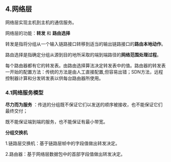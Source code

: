 ## 4.网络层

网络层实现主机到主机的通信服务。

网络层的功能：**转发** 和 **路由选择**

转发是指将分组从一个输入链路接口转移到适当的输出链路接口的**路由本地动作**。

路由选择是指确定分组从源到目的地所采取的端到端路径的**网络范围处理过程**。

每个路由器都有它的转发表。由路由选择算法决定转发表中的值。路由器的转发表一开始的配置方法：传统的方法是由人工直接配置,但容易出错；SDN方法，远程控制器计算和分发转发表以供每台路由器所使用。

### 4.1网络服务模型

**尽力而为服务** ：传送的分组既不保证它们以发送的顺序被接收，也不能保证它们最终交付；

既不能保证端到端的服务，也不能保证有最小带宽。

**分组交换机** 

1.链路层交换机：基于链路层帧中的字段值做出转发决定。

2.路由器：基于网络层数据包中的首部字段值做出转发决定。